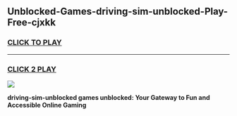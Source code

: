 
## Unblocked-Games-driving-sim-unblocked-Play-Free-cjxkk
<h3>
<a href="https://premium76.site?title=driving-sim-unblocked&ref=19M">CLICK TO PLAY</a></h3>
<hr>

<h3>
<a href="https://premium76.site?title=driving-sim-unblocked&ref=19M">CLICK 2 PLAY</a>
  
</h3>

<a href="https://premium76.site?title=driving-sim-unblocked&ref=19M"><img src="https://clearcache.store/games.png"></a>


**driving-sim-unblocked games unblocked: Your Gateway to Fun and Accessible Online Gaming**
